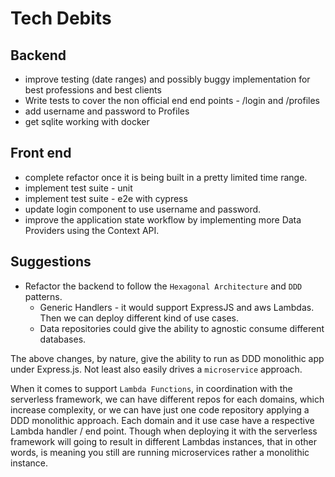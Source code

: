 # Tech Debits

## Backend

- improve testing (date ranges) and possibly buggy implementation for best professions and best clients
- Write tests to cover the non official end end points - /login and /profiles
- add username and password to Profiles
- get sqlite working with docker


## Front end

- complete refactor once it is being built in a pretty limited time range.
- implement test suite - unit
- implement test suite - e2e with cypress
- update login component to use username and password.
- improve the application state workflow by implementing more Data Providers using the Context API.

## Suggestions

- Refactor the backend to follow the `Hexagonal Architecture` and `DDD` patterns.
    - Generic Handlers - it would support ExpressJS and aws Lambdas. Then we can deploy different kind of use cases.
    - Data repositories could give the ability to agnostic consume different databases.

The above changes, by nature, give the ability to run as DDD monolithic app under Express.js. Not least also easily drives a `microservice` approach.

When it comes to support `Lambda Functions`, in coordination with the serverless framework, we can have different repos for each domains, which increase complexity, or we can have just one code repository applying a DDD monolithic approach. Each domain and it use case have a respective Lambda handler / end point. Though when deploying it with the serverless framework
will going to result in different Lambdas instances, that in other words, is meaning you still are running microservices rather a monolithic instance.
